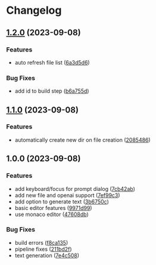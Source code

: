 # Changelog

## [1.2.0](https://github.com/Intellicode/writer/compare/v1.1.0...v1.2.0) (2023-09-08)


### Features

* auto refresh file list ([6a3d5d6](https://github.com/Intellicode/writer/commit/6a3d5d60559ee75f450214ae37d8bea9dc6b9899))


### Bug Fixes

* add id to build step ([b6a755d](https://github.com/Intellicode/writer/commit/b6a755d8d1c461bd784c7c5fe00837f78e824da2))

## [1.1.0](https://github.com/Intellicode/writer/compare/v1.0.0...v1.1.0) (2023-09-08)


### Features

* automatically create new dir on file creation ([2085486](https://github.com/Intellicode/writer/commit/2085486e598cb1eeda0211189a1536406e4a40f9))

## 1.0.0 (2023-09-08)


### Features

* add keyboard/focus for prompt dialog ([7cb42ab](https://github.com/Intellicode/writer/commit/7cb42ab706d85976b0ce9f9110b4935e29e8c81e))
* add new file and openai support ([7ef99c3](https://github.com/Intellicode/writer/commit/7ef99c356df2d1dced80110065125e9f7972cd11))
* add option to generate text ([3b6750c](https://github.com/Intellicode/writer/commit/3b6750c33219dac677693d0edc376a79b417f643))
* basic editor features ([9971d99](https://github.com/Intellicode/writer/commit/9971d99e78273419780712915fd70d94c9f10d2e))
* use monaco editor ([47608db](https://github.com/Intellicode/writer/commit/47608db4b8278ffad05895dcbe149a7515880807))


### Bug Fixes

* build errors ([f8ca135](https://github.com/Intellicode/writer/commit/f8ca135859cfb6877e96e893f3c2b2d6a05c7ee7))
* pipeline fixes ([211bd2f](https://github.com/Intellicode/writer/commit/211bd2fe9cc0c2b31f62e957b53be667db6e0174))
* text generation ([7e4c508](https://github.com/Intellicode/writer/commit/7e4c5089e301a1c5f0e6124dc96536ccdd40994f))
